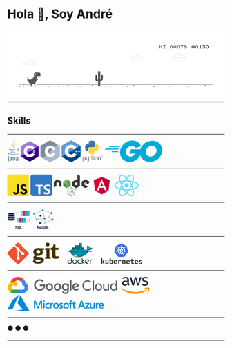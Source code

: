 # Hola 👋, Soy André

<p align="left">
    <img align="middle" width="1000px" src="./images/dino-game.gif" />
</p>

## Skills

------
<p align="left">
    <img align="middle" height="50px" src="./images/java.png" />
    <img align="middle" height="50px" src="./images/c-sharp.png" />
    <img align="middle" height="50px" src="./images/c.png" />
    <img align="middle" height="50px" src="./images/c-plus-plus.png" />
    <img align="middle" height="50px" src="./images/python.png" />
    <img align="middle" height="50px" src="./images/go.png" />
</p>

------
<p align="left">
    <img align="middle" height="50px" src="./images/javascript.png" />
    <img align="middle" height="50px" src="./images/typescript.png" />
    <img align="middle" height="50px" src="./images/nodejs.png" />
    <img align="middle" height="50px" src="./images/angular.png" />
    <img align="middle" height="50px" src="./images/react.png" />
</p>

------
<p align="left">
    <img align="middle" height="50px" src="./images/bases-de-datos-relacionales.png" />
    <img align="middle" height="50px" src="./images/bases-de-datos-no-relacionales.png" />
</p>

------
<p align="left">
    <img align="middle" height="50px" src="./images/git.png" />
    <img align="middle" height="50px" src="./images/docker.png" />
    <img align="middle" height="50px" src="./images/kubernetes.png" />
</p>

------
<p align="left">
    <img align="middle" height="40px" src="./images/google-cloud.png" />
    <img align="middle" height="40px" src="./images/aws.png" />
    <img align="middle" height="40px" src="./images/microsoft-azure.png" />
</p>

------
:black_circle: :black_circle: :black_circle:

------

<br/>

